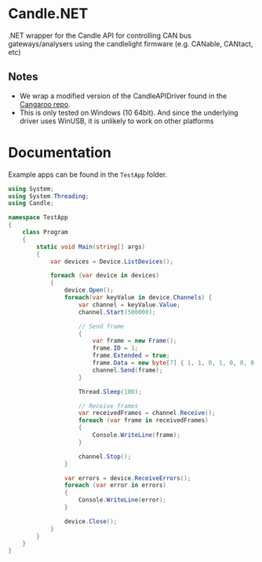 # Candle.NET
.NET wrapper for the Candle API for controlling CAN bus gateways/analysers using the candlelight firmware (e.g. CANable, CANtact, etc)

## Notes

* We wrap a modified version of the CandleAPIDriver found in the [Cangaroo repo](https://github.com/HubertD/cangaroo/tree/master/src/driver/CandleApiDriver/api). 
* This is only tested on Windows (10 64bit). And since the underlying driver uses WinUSB, it is unlikely to work on other platforms

# Documentation

Example apps can be found in the `TestApp` folder.

```c#
using System;
using System.Threading;
using Candle;

namespace TestApp
{
	class Program
	{
		static void Main(string[] args)
		{
			var devices = Device.ListDevices();

			foreach (var device in devices)
			{
				device.Open();
				foreach(var keyValue in device.Channels) {
					var channel = keyValue.Value;
					channel.Start(500000);

					// Send frame
					{
						var frame = new Frame();
						frame.ID = 1;
						frame.Extended = true;
						frame.Data = new byte[7] { 1, 1, 0, 1, 0, 0, 0 };
						channel.Send(frame);
					}

					Thread.Sleep(100);

					// Receive frames
					var receivedFrames = channel.Receive();
					foreach (var frame in receivedFrames)
					{
						Console.WriteLine(frame);
					}

					channel.Stop();
				}

				var errors = device.ReceiveErrors();
				foreach (var error in errors)
				{
					Console.WriteLine(error);
				}

				device.Close();
			}
		}
	}
}
```
